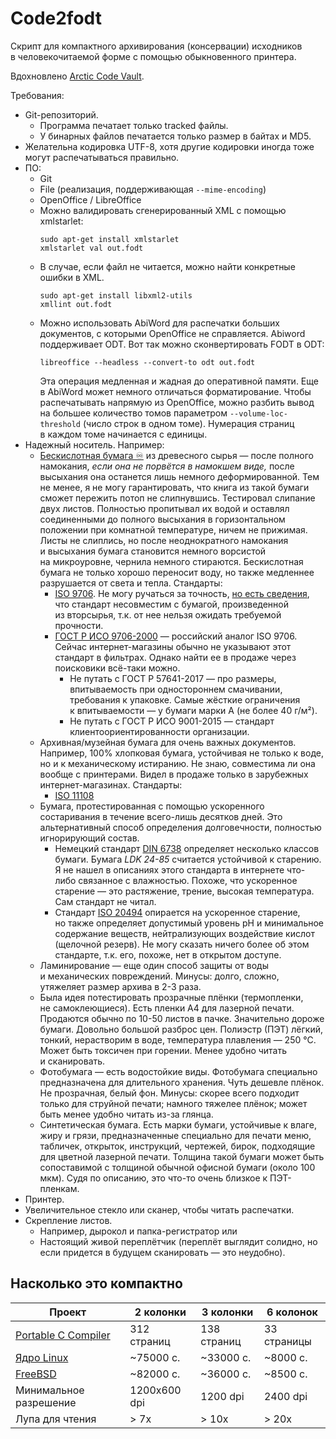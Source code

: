 # Code2fodt

Скрипт для компактного архивирования (консервации) исходников
в&nbsp;человекочитаемой форме
с&nbsp;помощью обыкновенного принтера.

Вдохновлено [Arctic Code Vault](https://archiveprogram.github.com/arctic-vault/).

Требования:

* Git-репозиторий.
  * Программа печатает только tracked файлы.
  * У&nbsp;бинарных файлов печатается только размер в&nbsp;байтах и&nbsp;MD5.
* Желательна кодировка UTF-8, хотя другие кодировки иногда тоже могут распечатываться правильно.
* ПО:
  * Git
  * File (реализация, поддерживающая `--mime-encoding`)
  * OpenOffice / LibreOffice
  * Можно валидировать сгенерированный XML с&nbsp;помощью xmlstarlet:
    ```
    sudo apt-get install xmlstarlet
    xmlstarlet val out.fodt
    ```
  * В случае, если файл не&nbsp;читается, можно найти конкретные ошибки в&nbsp;XML.
    ```
    sudo apt-get install libxml2-utils
    xmllint out.fodt
    ```
  * Можно использовать AbiWord для распечатки больших документов,
    с&nbsp;которыми OpenOffice не&nbsp;справляется.
    Abiword поддерживает ODT. Вот так можно сконвертировать FODT в ODT:
    ```
    libreoffice --headless --convert-to odt out.fodt
    ```
    Эта операция медленная и&nbsp;жадная до&nbsp;оперативной памяти.
    Еще в&nbsp;AbiWord может немного отличаться форматирование.
    Чтобы распечатывать напрямую из&nbsp;OpenOffice, можно
    разбить вывод на&nbsp;большее количество томов параметром `--volume-loc-threshold`
    (число строк в&nbsp;одном томе).
    Нумерация страниц в&nbsp;каждом томе начинается с&nbsp;единицы.
* Надежный носитель. Например:
  * [Бескислотная бумага ♾](https://en.wikipedia.org/wiki/Acid-free_paper) из&nbsp;древесного сырья&nbsp;—
  после полного намокания,
  *если она не&nbsp;порвётся в&nbsp;намокшем виде,*
  после высыхания она останется лишь немного деформированной.
  Тем не&nbsp;менее, я&nbsp;не&nbsp;могу гарантировать, что
  книга из&nbsp;такой бумаги сможет пережить потоп не&nbsp;слипнувшись.
  Тестировал слипание двух листов.
  Полностью пропитывал их водой и&nbsp;оставлял соединенными до&nbsp;полного высыхания
  в&nbsp;горизонтальном положении при комнатной температуре, ничем не&nbsp;прижимая.
  Листы не&nbsp;слиплись, но после неоднократного намокания и&nbsp;высыхания
  бумага становится немного ворсистой на&nbsp;микроуровне, чернила немного стираются. 
  Бескислотная бумага не&nbsp;только хорошо переносит воду, но также
  медленнее разрушается от&nbsp;света и&nbsp;тепла.
  Стандарты:
    * [ISO 9706](https://www.iso.org/standard/17562.html).
      Не&nbsp;могу ручаться за&nbsp;точность,
      [но&nbsp;есть сведения](https://www.klug-conservation.com/medien/Wissen/Wissens_Folder/wissen8_blauer_engel_en.pdf), что стандарт несовместим
      с&nbsp;бумагой, произведенной из&nbsp;вторсырья, т.к.
      от&nbsp;нее нельзя ожидать требуемой прочности.
    * [ГОСТ Р ИСО 9706-2000](https://internet-law.ru/gosts/gost/10997/) —
    российский аналог ISO&nbsp;9706.
    Сейчас интернет-магазины обычно не&nbsp;указывают этот стандарт в&nbsp;фильтрах.
    Однако найти ее в&nbsp;продаже через поисковики всё-таки можно. 
      * Не&nbsp;путать с&nbsp;ГОСТ&nbsp;Р&nbsp;57641-2017&nbsp;— про размеры,
        впитываемость при одностороннем смачивании, требования к&nbsp;упаковке.
        Самые жёсткие ограничения к&nbsp;впитываемости&nbsp;—
        у&nbsp;бумаги марки&nbsp;А (не&nbsp;более 40&nbsp;г/м²).
      * Не&nbsp;путать с&nbsp;ГОСТ&nbsp;Р&nbsp;ИСО 9001-2015&nbsp;—
        стандарт клиентоориентированности организации.
  * Архивная/музейная бумага для очень важных документов.
  Например, 100% хлопковая бумага, устойчивая не&nbsp;только к&nbsp;воде, но и к&nbsp;механическому истиранию.
  Не&nbsp;знаю, совместима&nbsp;ли она вообще с&nbsp;принтерами.
  Видел в&nbsp;продаже только в&nbsp;зарубежных интернет-магазинах.
  Стандарты:
    * [ISO 11108](https://www.iso.org/standard/1708.html)
  * Бумага, протестированная с&nbsp;помощью ускоренного состаривания
  в&nbsp;течение всего-лишь десятков дней.
  Это альтернативный способ определения долговечности, полностью игнорирующий
  состав.
    * Немецкий стандарт [DIN 6738](https://blog.stp.de/archive-herausforderung-fuer-papier/)
      определяет несколько классов бумаги. Бумага *LDK&nbsp;24-85* считается устойчивой к&nbsp;старению.
      Я&nbsp;не&nbsp;нашел в&nbsp;описаниях этого стандарта в&nbsp;интернете что-либо связанное с&nbsp;влажностью.
      Похоже, что ускоренное старение&nbsp;— это растяжение, трение, высокая температура.
      Сам стандарт не&nbsp;читал.
    * Стандарт [ISO 20494](https://www.iso.org/standard/68211.html) опирается на&nbsp;ускоренное старение,
      но&nbsp;также определяет допустимый уровень pH
      и&nbsp;минимальное содержание веществ, нейтрализующих воздействие кислот (щелочной резерв).
      Не&nbsp;могу сказать ничего более об&nbsp;этом стандарте,
      т.к. его, похоже, нет в&nbsp;открытом доступе.
  * Ламинирование&nbsp;— еще один способ защиты от&nbsp;воды и&nbsp;механических повреждений.
  Минусы: долго, сложно, утяжеляет размер архива в 2-3 раза.
  * Была идея потестировать прозрачные плёнки (термопленки, не&nbsp;самоклеющиеся).
  Есть пленки A4 для лазерной печати.
  Продаются обычно по 10-50 листов в пачке.
  Значительно дороже бумаги. Довольно большой разброс цен.
  Полиэстр (ПЭТ) лёгкий, тонкий, нерастворим в воде,
  температура плавления&nbsp;— 250&nbsp;°C.
  Может быть токсичен при горении. Менее удобно читать и&nbsp;сканировать.
  * Фотобумага&nbsp;— есть водостойкие виды.
    Фотобумага специально предназначена для длительного хранения.
    Чуть дешевле плёнок. Не прозрачная, белый фон.
    Минусы: скорее всего подходит только для струйной печати;
    намного тяжелее плёнок; может быть менее удобно читать из-за глянца.
  * Синтетическая бумага. Есть марки бумаги, устойчивые к&nbsp;влаге, жиру и&nbsp;грязи,
    предназначенные специально для печати меню, табличек, открыток,
    инструкций, чертежей, бирок, подходящие для цветной лазерной печати.
    Толщина такой бумаги может быть сопоставимой
    с&nbsp;толщиной обычной офисной бумаги (около 100 мкм).
    Судя по&nbsp;описанию, это что-то очень близкое к&nbsp;ПЭТ-пленкам.
* Принтер.
* Увеличительное стекло или сканер, чтобы читать распечатки.
* Скрепление листов.
  * Например, дырокол и папка-регистратор или
  * Настоящий живой переплётчик (переплёт выглядит солидно,
  но если придется в будущем сканировать&nbsp;— это неудобно).


## Насколько это компактно

| Проект                                                   | 2 колонки    | 3 колонки   | 6 колонок    |
| ---------------                                          | ------------ | ----------- | ------------ |
| [Portable C Compiler](https://github.com/OrangeTide/pcc) | 312 страниц  | 138 страниц | 33 страницы  |
| [Ядро Linux](https://github.com/torvalds/linux)          | ~75000 с.    | ~33000 с.   | ~8000 с.     |
| [FreeBSD](https://github.com/freebsd/freebsd-src.git)    | ~82000 с.    | ~36000 с.   | ~8500 с.     |
| Минимальное разрешение                                   | 1200х600 dpi | 1200 dpi    | 2400 dpi     |
| Лупа для чтения                                          | &gt; 7x      | &gt; 10x    | &gt; 20x     |

